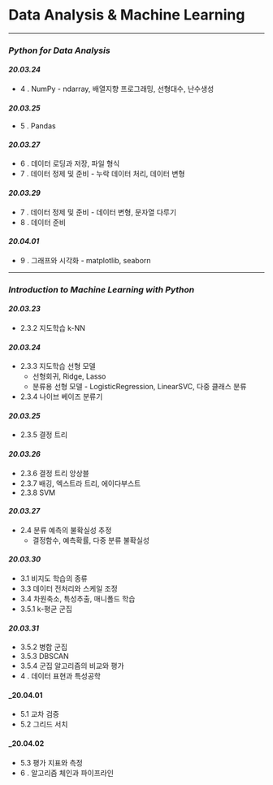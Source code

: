 # Data Analysis & Machine Learning
***
### _Python for Data Analysis_
#### _20.03.24_
* 4 . NumPy - ndarray, 배열지향 프로그래밍, 선형대수, 난수생성
#### _20.03.25_
* 5 . Pandas
#### _20.03.27_
* 6 . 데이터 로딩과 저장, 파일 형식
* 7 . 데이터 정제 및 준비 - 누락 데이터 처리, 데이터 변형
#### _20.03.29_
* 7 . 데이터 정제 및 준비 - 데이터 변형, 문자열 다루기
* 8 . 데이터 준비
#### _20.04.01_
* 9 . 그래프와 시각화 - matplotlib, seaborn

***
### _Introduction to Machine Learning with Python_
#### _20.03.23_
* 2.3.2 지도학습 k-NN
#### _20.03.24_
* 2.3.3 지도학습 선형 모델 
  * 선형회귀, Ridge, Lasso
  * 분류용 선형 모델 - LogisticRegression, LinearSVC, 다중 클래스 분류
* 2.3.4 나이브 베이즈 분류기
#### _20.03.25_
* 2.3.5 결정 트리
#### _20.03.26_
* 2.3.6 결정 트리 앙상블
* 2.3.7 배깅, 엑스트라 트리, 에이다부스트
* 2.3.8 SVM
#### _20.03.27_
* 2.4 분류 예측의 불확실성 추정  
  * 결정함수, 예측확률, 다중 분류 불확실성
#### _20.03.30_
* 3.1 비지도 학습의 종류
* 3.3 데이터 전처리와 스케일 조정
* 3.4 차원축소, 특성추출, 매니폴드 학습
* 3.5.1 k-평균 군집
#### _20.03.31_
* 3.5.2 병합 군집
* 3.5.3 DBSCAN
* 3.5.4 군집 알고리즘의 비교와 평가
* 4 . 데이터 표현과 특성공학
#### _20.04.01
* 5.1 교차 검증
* 5.2 그리드 서치
#### _20.04.02
* 5.3 평가 지표와 측정
* 6 . 알고리즘 체인과 파이프라인


